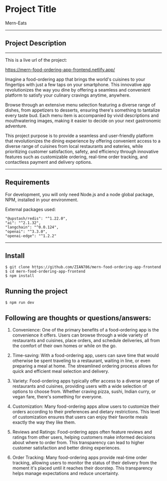 # Project Title

Mern-Eats

---

## Project Description

---

This is a live url of the project:

https://mern-food-ordering-app-frontend.netlify.app/

Imagine a food-ordering app that brings the world's cuisines to your fingertips with just a few taps on your smartphone. This innovative app revolutionizes the way you dine by offering a seamless and convenient platform to satisfy your culinary cravings anytime, anywhere.

Browse through an extensive menu selection featuring a diverse range of dishes, from appetizers to desserts, ensuring there's something to tantalize every taste bud. Each menu item is accompanied by vivid descriptions and mouthwatering images, making it easier to decide on your next gastronomic adventure.

This project purpose is to provide a seamless and user-friendly platform that revolutionizes the dining experience by offering convenient access to a diverse range of cuisines from local restaurants and eateries, while prioritizing customer satisfaction, safety, and efficiency through innovative features such as customizable ordering, real-time order tracking, and contactless payment and delivery options.

---

## Requirements

For development, you will only need Node.js and a node global package, NPM, installed in your environment.

External packages used:

    "@upstash/redis": "^1.22.0",
    "ai": "^2.1.32",
    "langchain": "^0.0.124",
    "openai": "^3.3.0",
    "openai-edge": "^1.2.2"

---

## Install

    $ git clone https://github.com/ZIAN786/mern-food-ordering-app-frontend
    $ cd mern-food-ordering-app-frontend
    $ npm install

## Running the project

    $ npm run dev

## Following are thoughts or questions/answers:

1. Convenience: One of the primary benefits of a food-ordering app is the convenience it offers. Users can browse through a wide variety of restaurants and cuisines, place orders, and schedule deliveries, all from the comfort of their own homes or while on the go.

2. Time-saving: With a food-ordering app, users can save time that would otherwise be spent traveling to a restaurant, waiting in line, or even preparing a meal at home. The streamlined ordering process allows for quick and efficient meal selection and delivery.

3. Variety: Food-ordering apps typically offer access to a diverse range of restaurants and cuisines, providing users with a wide selection of options to choose from. Whether craving pizza, sushi, Indian curry, or vegan fare, there's something for everyone.

4. Customization: Many food-ordering apps allow users to customize their orders according to their preferences and dietary restrictions. This level of customization ensures that users can enjoy their favorite meals exactly the way they like them.

5. Reviews and Ratings: Food-ordering apps often feature reviews and ratings from other users, helping customers make informed decisions about where to order from. This transparency can lead to higher customer satisfaction and better dining experiences.

6. Order Tracking: Many food-ordering apps provide real-time order tracking, allowing users to monitor the status of their delivery from the moment it's placed until it reaches their doorstep. This transparency helps manage expectations and reduce uncertainty.
